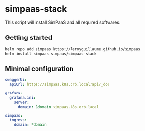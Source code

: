 # simpaas-stack

This script will install SimPaaS and all required softwares.

## Getting started

```bash
helm repo add simpaas https://leroyguillaume.github.io/simpaas
helm install simpaas simpaas/simpaas-stack
```

## Minimal configuration

```yaml
swaggerUi:
  apiUrl: https://simpaas.k8s.orb.local/api/_doc

grafana:
  grafana.ini:
    server:
      domain: &domain simpaas.k8s.orb.local

simpaas:
  ingress:
    domain: *domain
```
